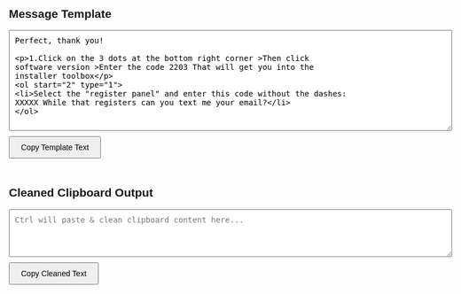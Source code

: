 <!DOCTYPE html>
<html lang="en">
<head>
  <meta charset="UTF-8">
  <title>Quick Text Copier</title>
  <style>
    body {
      font-family: sans-serif;
      padding: 20px;
      max-width: 800px;
      margin: auto;
    }
    textarea {
      width: 100%;
      font-size: 14px;
      padding: 10px;
      box-sizing: border-box;
      margin-bottom: 10px;
    }
    button {
      padding: 10px 20px;
      font-size: 14px;
      cursor: pointer;
      margin-bottom: 20px;
      margin-right: 10px;
    }
    h2 {
      margin-top: 30px;
    }
  </style>
</head>
<body>

<h2>Message Template</h2>
<textarea id="textArea1" rows="10">
Perfect, thank you!

1.Click on the 3 dots at the bottom right corner >Then click software version >Enter the code 2203 That will get you into the installer toolbox

2. Select the "register panel" and enter this code without the dashes:  XXXXX While that registers can you text me your email?
</textarea>
<br>
<button onclick="copyText('textArea1')">Copy Template Text</button>

<h2>Cleaned Clipboard Output</h2>
<textarea id="textArea2" rows="4" placeholder="Ctrl will paste & clean clipboard content here..."></textarea>
<br>
<button onclick="copyText('textArea2')">Copy Cleaned Text</button>

<script>
  async function insertClipboard() {
    try {
      const clipText = await navigator.clipboard.readText();
      const textarea1 = document.getElementById("textArea1");
      const textarea2 = document.getElementById("textArea2");

      // Insert clipboard into preset message
      const markerStart = "dashes:";
      const markerEnd = " While";
      const original = textarea1.value;
      const startIndex = original.indexOf(markerStart);
      const endIndex = original.indexOf(markerEnd, startIndex);

      if (startIndex !== -1 && endIndex !== -1) {
        const before = original.slice(0, startIndex + markerStart.length);
        const after = original.slice(endIndex);
        const newText = `${before} ${clipText.trim()}${after}`;
        textarea1.value = newText;
      }

      // Clean up for second text field
      let cleaned = clipText
        .replace("⚫ Passcode:", "")
        .replace(/, Expires: .*?⚾ Text message not sent\. No open Case found!/, "")
        .trim();

      textarea2.value = cleaned;

    } catch (err) {
      alert("Clipboard access failed. Please allow clipboard permissions.");
    }
  }

  function copyText(id) {
    const textarea = document.getElementById(id);
    textarea.select();
    document.execCommand("copy");
    alert("Copied to clipboard!");
  }

  // Listen for Ctrl key press
  document.addEventListener("keydown", (e) => {
    if (e.key === "Control") {
      insertClipboard();
    }
  });
</script>

</body>
</html>
